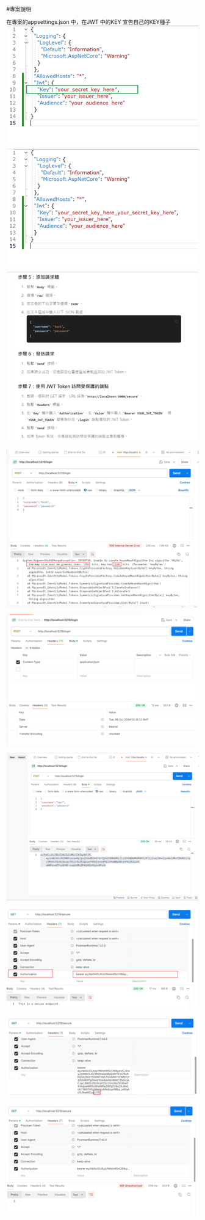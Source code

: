 #專案說明

在專案的appsettings.json 中，在JWT 中的KEY 宣告自己的KEY種子
![1](images/1_appsettings_1.png)

![2](images/1_appsettings_2.png)

![3](images/0_use_postman.png)

![4](images/2_send_post.png)

![5](images/3_response_header.png)

![6](images/3_response_token.png)

![7](images/4_get_test_and_ok.png)

![8](images/5_use_wrong_token.png)

![9](images/6_get_401_error.png)
